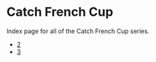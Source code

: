 # Catch French Cup

Index page for all of the Catch French Cup series.

- [2](./2 "Catch French Cup 2")
- [3](./3 "Catch French Cup 3")

